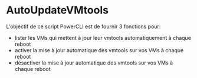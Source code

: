 # AutoUpdateVMtools

L'objectif de ce script PowerCLI est de fournir 3 fonctions pour:
- lister les VMs qui mettent à jour leur vmtools automatiquement à chaque reboot
- activer la mise à jour automatique des vmtools sur vos VMs à chaque reboot
- désactiver la mise à jour automatique des vmtools sur vos VMs à chaque reboot


